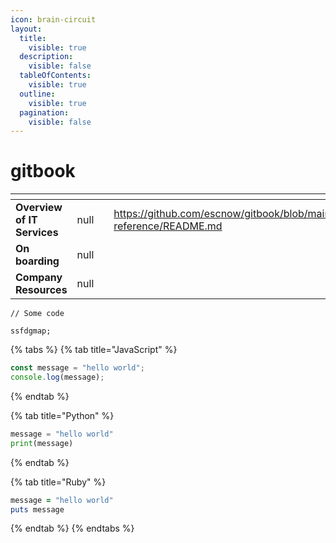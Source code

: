 ```yaml
---
icon: brain-circuit
layout:
  title:
    visible: true
  description:
    visible: false
  tableOfContents:
    visible: true
  outline:
    visible: true
  pagination:
    visible: false
---
```


# gitbook

<table data-view="cards"><thead><tr><th></th><th data-type="rating" data-max="5"></th><th data-type="files"></th><th data-hidden data-card-target data-type="content-ref"></th><th data-hidden data-card-cover data-type="files"></th></tr></thead><tbody><tr><td><strong>Overview of IT Services</strong></td><td>null</td><td></td><td><a href="https://github.com/escnow/gitbook/blob/main/broken-reference/README.md">https://github.com/escnow/gitbook/blob/main/broken-reference/README.md</a></td><td></td></tr><tr><td><strong>On boarding</strong></td><td>null</td><td></td><td></td><td></td></tr><tr><td><strong>Company Resources</strong></td><td>null</td><td></td><td></td><td></td></tr></tbody></table>

```markup
// Some code

ssfdgmap;
```

{% tabs %}
{% tab title="JavaScript" %}
```javascript
const message = "hello world";
console.log(message);
```
{% endtab %}

{% tab title="Python" %}
```python
message = "hello world"
print(message)
```
{% endtab %}

{% tab title="Ruby" %}
```ruby
message = "hello world"
puts message
```
{% endtab %}
{% endtabs %}
